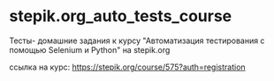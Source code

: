 # stepik.org_auto_tests_course
Тесты- домашние задания к курсу "Автоматизация тестирования с помощью Selenium и Python" на stepik.org

ссылка на курс: https://stepik.org/course/575?auth=registration